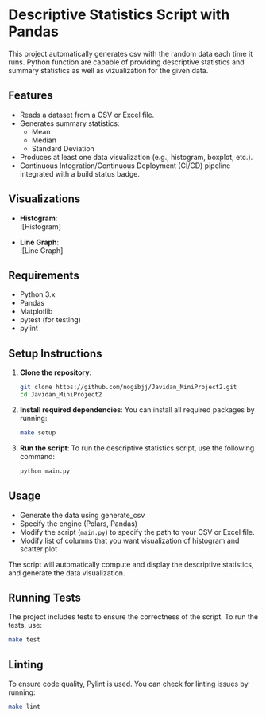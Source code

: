 # Descriptive Statistics Script with Pandas

This project automatically generates csv with the random data each time it runs. Python function are capable of providing descriptive statistics and summary statistics as well as vizualization for the given data.

## Features

- Reads a dataset from a CSV or Excel file.
- Generates summary statistics:
  - Mean
  - Median
  - Standard Deviation
- Produces at least one data visualization (e.g., histogram, boxplot, etc.).
- Continuous Integration/Continuous Deployment (CI/CD) pipeline integrated with a build status badge.

## Visualizations

- **Histogram**:  
  ![Histogram]
  
- **Line Graph**:  
  ![Line Graph]

## Requirements

- Python 3.x
- Pandas
- Matplotlib
- pytest (for testing)
- pylint

## Setup Instructions

1. **Clone the repository**:
    ```bash
    git clone https://github.com/nogibjj/Javidan_MiniProject2.git
    cd Javidan_MiniProject2
    ```

2. **Install required dependencies**:
    You can install all required packages by running:
    ```bash
    make setup
    ```

3. **Run the script**:
    To run the descriptive statistics script, use the following command:
    ```bash
    python main.py
    ```

## Usage

- Generate the data using generate_csv
- Specify the engine (Polars, Pandas)
- Modify the script (`main.py`) to specify the path to your CSV or Excel file.
- Modify list of columns that you want visualization of histogram and scatter plot 

The script will automatically compute and display the descriptive statistics, and generate the data visualization.

## Running Tests

The project includes tests to ensure the correctness of the script. To run the tests, use:

```bash
make test
```

## Linting
To ensure code quality, Pylint is used. You can check for linting issues by running:

```bash
make lint
```